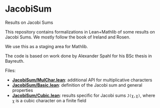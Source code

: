 # JacobiSum

Results on Jacobi Sums

This repository contains formalizations in Lean+Mathlib of some results on Jacobi Sums.
We mostly follow the book of Ireland and Rosen.

We use this as a staging area for Mathlib.

The code is based on work done by Alexander Spahl for his BSc thesis in Bayreuth.

Files:
* [__JacobiSum/MulChar.lean__](JacobiSum/MulChar.lean):
  additional API for multiplicative characters
* [__JacobiSum/Basic.lean__](JacobiSum/Basic.lean):
  definition of the Jacobi sum and general properties
* [__JacobiSum/Cubic.lean__](JacobiSum/Cubic.lean):
  results specific for Jacobi sums `J(χ,χ)`, where `χ` is a cubic character on a finite field


